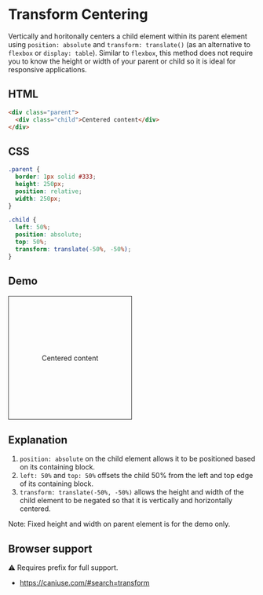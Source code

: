 # Transform Centering

Vertically and horitonally centers a child element within its parent element using `position: absolute` and `transform: translate()` (as an alternative to `flexbox` or `display: table`). Similar to `flexbox`, this method does not require you to know the height or width of your parent or child so it is ideal for responsive applications.

## HTML

```html
<div class="parent">
  <div class="child">Centered content</div>
</div>
```

## CSS

```css
.parent {
  border: 1px solid #333;
  height: 250px;
  position: relative;
  width: 250px;
}

.child {
  left: 50%;
  position: absolute;
  top: 50%;
  transform: translate(-50%, -50%);
}
```

## Demo
<div class="snippet-demo">
  <div class="snippet-demo__parent">
    <div class="snippet-demo__child">Centered content</div>
  </div>
</div>

<style>
.snippet-demo__parent {
  border: 1px solid #333;
  height: 250px;
  position: relative;
  width: 250px;
}
.snippet-demo__child {
  left: 50%;
  position: absolute;
  top: 50%;
  transform: translate(-50%, -50%);
}
</style>

## Explanation

1. `position: absolute` on the child element allows it to be positioned based on its containing block.
2. `left: 50%` and `top: 50%` offsets the child 50% from the left and top edge of its containing block.
3. `transform: translate(-50%, -50%)` allows the height and width of the child element to be negated so that it is vertically and horizontally centered.

Note: Fixed height and width on parent element is for the demo only.

## Browser support

<span class="snippet__support-note">⚠️ Requires prefix for full support.</span>

* https://caniuse.com/#search=transform

<!-- tags: layout -->

